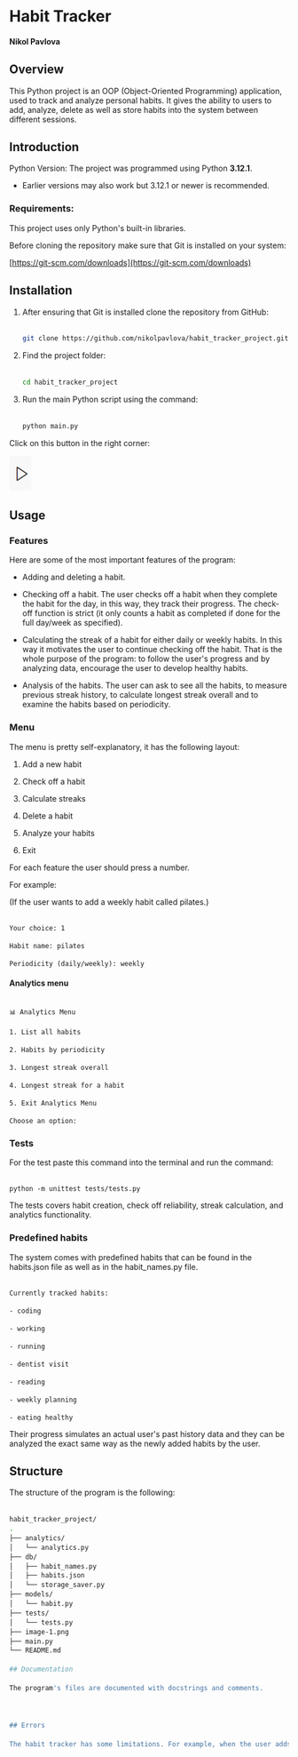 # Habit Tracker

#### Nikol Pavlova 

## Overview

This Python project is an OOP (Object-Oriented Programming) application, used to track and analyze personal habits. It gives the ability to users to add, analyze, delete as well as store habits into the system between different sessions. 



## Introduction



Python Version: The project was programmed using Python __3.12.1__.  

* Earlier versions may also work but 3.12.1 or newer is recommended.  



### Requirements:

This project uses only Python's built-in libraries.  

Before cloning the repository make sure that Git is installed on your system:  

[https://git-scm.com/downloads](https://git-scm.com/downloads)



## Installation



1. After ensuring that Git is installed clone the repository from GitHub:



    ```bash

    git clone https://github.com/nikolpavlova/habit_tracker_project.git

    ```



2. Find the project folder:



    ```bash

    cd habit_tracker_project

    ```



3. Run the main Python script using the command:



    ```bash

    python main.py

    ```



Click on this button in the right corner:



![alt text](image-1.png)




## Usage

### Features

Here are some of the most important features of the program:

* Adding and deleting a habit. 

* Checking off a habit. The user checks off a habit when they complete the habit for the day, in this way, they track their progress. The check-off function is strict (it only counts a habit as completed if done for the full day/week as specified).

* Calculating the streak of a habit for either daily or weekly habits. In this way it motivates the user to continue checking off the habit. That is the whole purpose of the program: to follow the user's progress and by analyzing data, encourage the user to develop healthy habits.

* Analysis of the habits. The user can ask to see all the habits, to measure previous streak history, to calculate longest streak overall and to examine the habits based on periodicity.

### Menu

The menu is pretty self-explanatory, it has the following layout:

1. Add a new habit

2. Check off a habit

3. Calculate streaks

4. Delete a habit

5. Analyze your habits

6. Exit



For each feature the user should press a number.

For example:

(If the user wants to add a weekly habit called pilates.)

```

Your choice: 1

Habit name: pilates

Periodicity (daily/weekly): weekly

```

#### Analytics menu

```

📊 Analytics Menu

1. List all habits

2. Habits by periodicity

3. Longest streak overall

4. Longest streak for a habit

5. Exit Analytics Menu

Choose an option: 

```



### Tests

For the test paste this command into the terminal and run the command:

```

python -m unittest tests/tests.py

```

The tests covers habit creation, check off reliability, streak calculation, and analytics functionality.



### Predefined habits

The system comes with predefined habits that can be found in the habits.json file as well as in the habit_names.py file.

```

Currently tracked habits:

- coding

- working

- running

- dentist visit

- reading

- weekly planning

- eating healthy

```

Their progress simulates an actual user's past history data and they can be analyzed the exact same way as the newly added habits by the user. 



## Structure

The structure of the program is the following:

```bash

habit_tracker_project/
.
├── analytics/
│   └── analytics.py
├── db/
│   ├── habit_names.py
│   ├── habits.json
│   └── storage_saver.py
├── models/
│   └── habit.py
├── tests/
│   └── tests.py
├── image-1.png
├── main.py
└── README.md

## Documentation

The program's files are documented with docstrings and comments. 



## Errors

The habit tracker has some limitations. For example, when the user adds a new habit and they want the habit to be checked off, the habit appears into the json and the habit_names.py file however if the user want in the same session to press "5. Analyze your habits" and then press "1. List all habits", then the program prints the list of the previous habits without the newly printed habit. However, if the user adds the habit, then enters "6. Exit", and then runs the program again and asks for the list of all habits, the program returns them with the newly saved habit. This could cause confusion but the problem is easily solved after exiting the program and running it again.